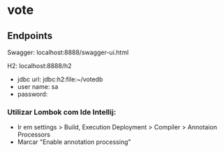 # vote

## Endpoints
Swagger: localhost:8888/swagger-ui.html 

H2: localhost:8888/h2 

* jdbc url: jdbc:h2:file:~/votedb
* user name: sa
* password: 

### Utilizar Lombok com Ide Intellij:
* Ir em settings > Build, Execution Deployment > Compiler > Annotaion Processors
* Marcar "Enable annotation processing"
